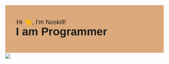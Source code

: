 <img src="header.png">
<img src="https://img.shields.io/badge/-Stackoverflow-FE7A16?style=for-the-badge&logo=stack-overflow&logoColor=white">
